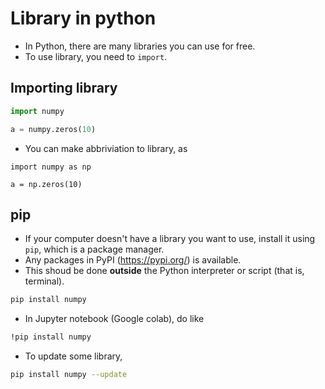 # Library in python
* In Python, there are many libraries you can use for free.
* To use library, you need to `import`.

## Importing library
```python
import numpy

a = numpy.zeros(10)
```
* You can make abbriviation to library, as
```python{cmd}
import numpy as np

a = np.zeros(10)
```

## pip
* If your computer doesn't have a library you want to use, install it using `pip`, which is a package manager.
* Any packages in PyPI (https://pypi.org/) is available.
* This shoud be done **outside** the Python interpreter or script (that is, terminal).
```bash
pip install numpy
```
* In Jupyter notebook (Google colab), do like
```bash
!pip install numpy
```
* To update some library,
```bash
pip install numpy --update
```
